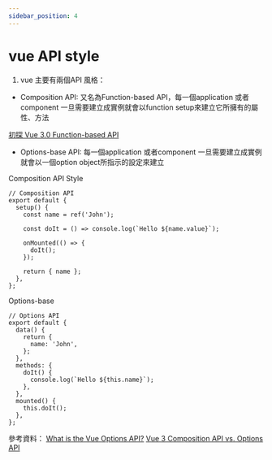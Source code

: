 ```yaml
---
sidebar_position: 4
---
```


# vue API style
1. vue 主要有兩個API 風格：
  - Composition API: 又名為Function-based API，每一個application 或者component 一旦需要建立成實例就會以function setup來建立它所擁有的屬性、方法
  
  [初探 Vue 3.0 Function-based API](https://kuro.tw/posts/2019/08/06/初探-Vue-3-0-Function-based-API/)
  - Options-base API: 每一個application 或者component 一旦需要建立成實例就會以一個option object所指示的設定來建立

Composition API Style

```
// Composition API
export default {
  setup() {
    const name = ref('John');
    
    const doIt = () => console.log(`Hello ${name.value}`);
    
    onMounted(() => {
      doIt();
    });
    
    return { name };
  },
};
```

Options-base

```
// Options API
export default {
  data() {
    return {
      name: 'John',
    };
  },
  methods: {
    doIt() {
      console.log(`Hello ${this.name}`);
    },
  },
  mounted() {
    this.doIt();
  },
};
```



參考資料：
[What is the Vue Options API?](https://stackoverflow.com/questions/68986744/what-is-the-vue-options-api)
[Vue 3 Composition API vs. Options API](https://markus.oberlehner.net/blog/vue-3-composition-api-vs-options-api/)